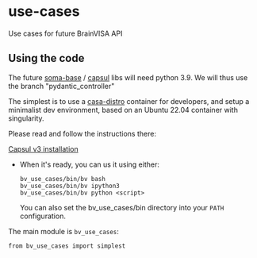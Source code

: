 # use-cases
Use cases for future BrainVISA API

## Using the code

The future [soma-base](https://github.com/populse/soma-base) / [capsul](https://github.com/populse/capsul) libs will need python 3.9. We will thus use the branch "pydantic_controller"

The simplest is to use a [casa-distro](https://github.com/brainvisa/casa-distro) container for developers, and setup a minimalist dev environment, based on an Ubuntu 22.04 container with singularity.

Please read and follow the instructions there:

[Capsul v3 installation](https://github.com/populse/capsul/tree/pydantic_controller)


* When it's ready, you can us it using either:

      bv_use_cases/bin/bv bash
      bv_use_cases/bin/bv ipython3
      bv_use_cases/bin/bv python <script>

  You can also set the bv_use_cases/bin directory into your `PATH` configuration.

The main module is `bv_use_cases`:

    from bv_use_cases import simplest
